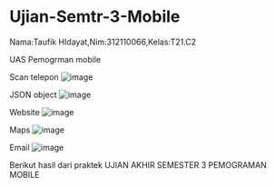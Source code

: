 # Ujian-Semtr-3-Mobile
Nama:Taufik HIdayat,Nim:312110066,Kelas:T21.C2

UAS Pemogrman mobile 

Scan telepon
![image](https://user-images.githubusercontent.com/116345854/211185488-d1da390a-b3b5-4a14-b4d7-ab5749340f55.png)

JSON object
![image](https://user-images.githubusercontent.com/116345854/211185519-7670b537-94b0-4ecf-a90c-e62cb0920d98.png)

Website
![image](https://user-images.githubusercontent.com/116345854/211185553-a164f311-4fe0-414c-9ef5-e3faed72b764.png)

Maps
![image](https://user-images.githubusercontent.com/116345854/211185569-491af673-abce-461e-a60b-ea367b85da71.png)

Email
![image](https://user-images.githubusercontent.com/116345854/211185586-3829734e-2ae6-4c2e-b344-499a1732d434.png)


Berikut hasil dari praktek UJIAN AKHIR SEMESTER 3 PEMOGRAMAN MOBILE
